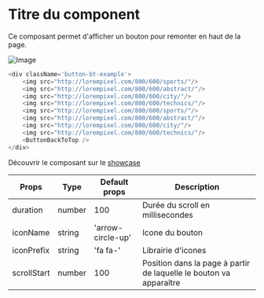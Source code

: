 # Titre du component

Ce composant permet d'afficher un bouton pour remonter en haut de la page.

![Image](https://github.com/get-focus/focus-components/blob/develop/src/button-back-to-top/example/capture.png?raw=true)

```javascript
<div className='button-bt-example'>
    <img src="http://lorempixel.com/800/600/sports/"/>
    <img src="http://lorempixel.com/800/600/abstract/"/>
    <img src="http://lorempixel.com/800/600/city/"/>
    <img src="http://lorempixel.com/800/600/technics/"/>
    <img src="http://lorempixel.com/800/600/sports/"/>
    <img src="http://lorempixel.com/800/600/abstract/"/>
    <img src="http://lorempixel.com/800/600/city/"/>
    <img src="http://lorempixel.com/800/600/technics/"/>
    <ButtonBackToTop />
</div>
```

Découvrir le composant sur le [showcase](http://kleegroup.github.io/focus-showcase/#component/back-to-top/detail)


| Props | Type | Default props | Description |
|---|---|---|---|
| duration | number | 100 | Durée du scroll en millisecondes |
| iconName | string | 'arrow-circle-up' | Icone du bouton |
| iconPrefix | string | 'fa fa-' | Librairie d'icones |
| scrollStart | number | 100 | Position dans la page à partir de laquelle le bouton va apparaître |
